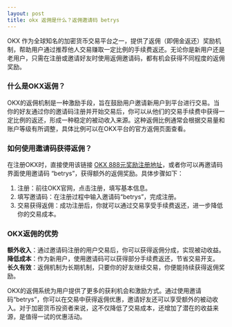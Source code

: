 ```yaml
---
layout: post
title: okx 返佣是什么？返佣邀请码 betrys
---
```

OKX 作为全球知名的加密货币交易平台之一，提供了返佣（即佣金返还）奖励机制，帮助用户通过推荐他人交易赚取一定比例的手续费返还。无论你是新用户还是老用户，只需在注册或邀请好友时使用返佣邀请码，都有机会获得不同程度的返佣奖励。

### 什么是OKX返佣？
OKX的返佣机制是一种激励手段，旨在鼓励用户邀请新用户到平台进行交易。当你的好友通过你的邀请码注册并开始交易后，你可以从他们的交易手续费中获得一定比例的返还，形成一种稳定的被动收入来源。这种返佣比例通常会根据交易量和账户等级有所调整，具体比例可以在OKX平台的官方返佣页面查看。

### 如何使用邀请码获得返佣？
在注册OKX时，直接使用该链接 [OKX 888元奖励注册地址](./302.html?target=https://www.chouyi.uno/join/CNOFF)，或者你可以再邀请码界面使用邀请码 “betrys”，获得额外的返佣奖励。具体步骤如下：

1. 注册：前往OKX官网，点击注册，填写基本信息。
2. 填写邀请码：在注册过程中输入邀请码“betrys”，完成注册。
3. 交易获得返佣：成功注册后，你就可以通过交易享受手续费返还，进一步降低你的交易成本。

### OKX返佣的优势

**额外收入**：通过邀请码注册的用户交易后，你可以获得返佣分成，实现被动收益。
**降低成本**：作为新用户，使用邀请码可以获得部分手续费返还，节省交易开支。
**长久有效**：返佣机制为长期机制，只要你的好友继续交易，你便能持续获得返佣奖励。

OKX的返佣系统为用户提供了更多的获利机会和激励方式。通过使用邀请码“betrys”，你可以在交易中获得返佣优惠，邀请好友还可以享受额外的被动收入。对于加密货币投资者来说，这不仅降低了交易成本，还增加了潜在的收益来源，是值得一试的优惠活动。